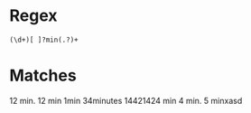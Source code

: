 # Regex

    (\d+)[ ]?min(.?)+

# Matches

12 min.
12 min
1min
34minutes
14421424 min
4 min.
5 minxasd
